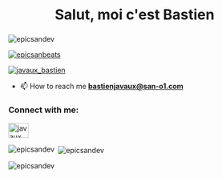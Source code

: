 <h1 align="center">Salut, moi c'est Bastien</h1>
<h3 align="center"></h3>

<p align="left"> <img src="https://komarev.com/ghpvc/?username=epicsanbeats&label=Profile%20views&color=0e75b6&style=flat" alt="epicsandev" /> </p>

<p align="left"> <a href="https://github.com/ryo-ma/github-profile-trophy"><img src="https://github-profile-trophy.vercel.app/?username=epicsandev" alt="epicsanbeats" /></a> </p>

<p align="left"> <a href="https://twitter.com/javaux_bastien" target="blank"><img src="https://img.shields.io/twitter/follow/javaux_bastien?logo=twitter&style=for-the-badge" alt="javaux_bastien" /></a> </p>

- 📫 How to reach me **bastienjavaux@san-o1.com**

<h3 align="left">Connect with me:</h3>
<p align="left">
<a href="https://twitter.com/javaux_bastien" target="blank"><img align="center" src="https://raw.githubusercontent.com/rahuldkjain/github-profile-readme-generator/master/src/images/icons/Social/twitter.svg" alt="javaux_bastien" height="30" width="40" /></a>
</p>



<p><img align="left" src="https://github-readme-stats.vercel.app/api/top-langs?username=epicsandev&show_icons=true&locale=en&layout=compact" alt="epicsandev" /></p>

<p>&nbsp;<img align="center" src="https://github-readme-stats.vercel.app/api?username=epicsandev&show_icons=true&locale=en" alt="epicsandev" /></p>

<p><img align="center" src="https://github-readme-streak-stats.herokuapp.com/?user=epicsandev&" alt="epicsandev" /></p>
